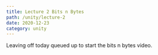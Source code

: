 ```yaml
---
title: Lecture 2 Bits n Bytes
path: /unity/lecture-2
date: 2020-12-23
category: unity
---
```


Leaving off today queued up to start the bits n bytes video.
